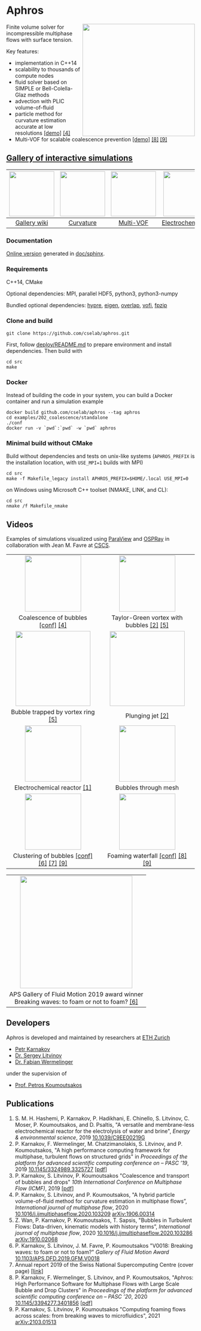 <!--- Generated by README.py -->
<!--- DO NOT EDIT THIS FILE. Instead, edit and run README.py-->
# Aphros

<img src="doc/images/foam.png" width=300 align="right">

Finite volume solver for incompressible multiphase flows with surface tension.

Key features:

- implementation in C++14
- scalability to thousands of compute nodes
- fluid solver based on SIMPLE or Bell-Colella-Glaz methods
- advection with PLIC volume-of-fluid
- particle method for curvature estimation accurate at low resolutions
[[demo]](https://cselab.github.io/aphros/curv.html)
[[4]](https://doi.org/10.1016/j.ijmultiphaseflow.2020.103209)
- Multi-VOF for scalable coalescence prevention
[[demo]](https://cselab.github.io/aphros/wasm/hydro.html)
[[8]](https://doi.org/10.1145/3394277.3401856)
[[9]](https://arxiv.org/abs/2103.01513)

## [Gallery of interactive simulations](https://github.com/cselab/aphros/wiki/Aphros-Explorer)

 [<img src="https://cselab.github.io/aphros/images/aphros_tile9.jpg" width=120>](https://github.com/cselab/aphros/wiki/Aphros-Explorer) | [<img src="https://cselab.github.io/aphros/images/thumb/curv.jpg" height=120>](https://cselab.github.io/aphros/curv.html) | [<img src="https://cselab.github.io/aphros/images/thumb/hydro.jpg" height=120>](https://cselab.github.io/aphros/wasm/hydro.html) | [<img src="https://cselab.github.io/aphros/images/thumb/electrochem.jpg" height=120>](https://cselab.github.io/aphros/wasm/electrochem.html)
:---:|:---:|:---:|:---:
[Gallery wiki](https://github.com/cselab/aphros/wiki/Aphros-Explorer) | [Curvature](https://cselab.github.io/aphros/curv.html) | [Multi-VOF](https://cselab.github.io/aphros/wasm/hydro.html) | [Electrochemistry](https://cselab.github.io/aphros/wasm/electrochem.html)

### Documentation

[Online version](<https://cselab.github.io/aphros/doc>) generated in [doc/sphinx](doc/sphinx).

### Requirements

C++14, CMake

Optional dependencies:
MPI,
parallel HDF5,
python3,
python3-numpy

Bundled optional dependencies:
[hypre](https://github.com/hypre-space/hypre),
[eigen](https://gitlab.com/libeigen/eigen),
[overlap](https://github.com/severinstrobl/overlap),
[vofi](https://github.com/VOFTracking/Vofi),
[fpzip](https://github.com/LLNL/fpzip)

### Clone and build

```
git clone https://github.com/cselab/aphros.git
```

First, follow [deploy/README.md](deploy/README.md) to
prepare environment and install dependencies. Then build with

```
cd src
make
```

### Docker

Instead of building the code in your system, you can build a Docker
container and run a simulation example

```
docker build github.com/cselab/aphros --tag aphros
cd examples/202_coalescence/standalone
./conf
docker run -v `pwd`:`pwd` -w `pwd` aphros
```

### Minimal build without CMake

Build without dependencies and tests on unix-like systems
(`APHROS_PREFIX` is the installation location, with `USE_MPI=1` builds
with MPI)

```
cd src
make -f Makefile_legacy install APHROS_PREFIX=$HOME/.local USE_MPI=0
```

on Windows using Microsoft C++ toolset (NMAKE, LINK, and CL):

```
cd src
nmake /f Makefile_nmake
```

## Videos

Examples of simulations visualized using
[ParaView](https://www.paraview.org/) and [OSPRay](https://www.ospray.org/)
in collaboration with Jean M. Favre at [CSCS](https://www.cscs.ch).

|    |    |
:---:|:---:
[<img src="https://cselab.github.io/aphros/videos/preview/thumb/coalescence.jpg" height=150>](https://www.youtube.com/watch?v=pRWGhGoQjyI) | [<img src="https://cselab.github.io/aphros/videos/preview/thumb/taylor_green.jpg" height=150>](https://cselab.github.io/aphros/videos/taylor_green.mp4)
Coalescence of bubbles [[conf]](examples/202_coalescence) [[4]](https://doi.org/10.1016/j.ijmultiphaseflow.2020.103209) | Taylor-Green vortex with bubbles [[2]](https://doi.org/10.1145/3324989.3325727) [[5]](https://doi.org/10.1016/j.ijmultiphaseflow.2020.103286)
[<img src="https://cselab.github.io/aphros/videos/preview/thumb/vortex_bubble.jpg" height=200>](https://cselab.github.io/aphros/videos/vortex_bubble.mp4) | [<img src="https://cselab.github.io/aphros/videos/preview/thumb/plunging_jet.jpg" height=200>](https://cselab.github.io/aphros/videos/plunging_jet.mp4)
Bubble trapped by vortex ring [[5]](https://doi.org/10.1016/j.ijmultiphaseflow.2020.103286) | Plunging jet [[2]](https://doi.org/10.1145/3324989.3325727)
[<img src="https://cselab.github.io/aphros/videos/preview/thumb/reactor.jpg" height=150>](https://cselab.github.io/aphros/videos/reactor.mp4) | [<img src="https://cselab.github.io/aphros/videos/preview/thumb/mesh_bubbles.jpg" height=150>](https://cselab.github.io/aphros/videos/mesh_bubbles.mp4)
Electrochemical reactor [[1]](https://doi.org/10.1039/C9EE00219G) | Bubbles through mesh
[<img src="https://cselab.github.io/aphros/videos/preview/thumb/rising_bubbles.jpg" height=150>](https://www.youtube.com/watch?v=WzOe0buD8uM) | [<img src="https://cselab.github.io/aphros/videos/preview/thumb/foaming_waterfall.jpg" height=150>](https://www.youtube.com/watch?v=0Cj8pPYNJGY)
 Clustering of bubbles [[conf]](examples/205_multivof/clustering) [[6]](https://doi.org/10.1103/APS.DFD.2019.GFM.V0018) [[7]](https://www.cscs.ch/publications/annual-reports/cscs-annual-report-2019) [[9]](https://arxiv.org/abs/2103.01513) | Foaming waterfall [[conf]](examples/205_multivof/waterfall) [[8]](https://doi.org/10.1145/3394277.3401856) [[9]](https://arxiv.org/abs/2103.01513)

|     |
|:---:|
|[<img src="https://cselab.github.io/aphros/videos/preview/thumb/breaking_waves.jpg" height=300>](https://www.youtube.com/watch?v=iGdphpztCJQ)|
|APS Gallery of Fluid Motion 2019 award winner<br> Breaking waves: to foam or not to foam? [[6]](https://doi.org/10.1103/APS.DFD.2019.GFM.V0018)|

## Developers

Aphros is developed and maintained by researchers at [ETH Zurich](https://ethz.ch/en.html)

* [Petr Karnakov](https://www.cse-lab.ethz.ch/member/petr-karnakov/)
* [Dr. Sergey Litvinov](https://www.cse-lab.ethz.ch/member/sergey-litvinov/)
* [Dr. Fabian Wermelinger](https://www.cse-lab.ethz.ch/member/fabian-wermelinger/)

under the supervision of

* [Prof. Petros Koumoutsakos](https://www.cse-lab.ethz.ch/member/petros-koumoutsakos/)

## Publications

1. S. M. H. Hashemi, P. Karnakov, P. Hadikhani, E. Chinello, S.
  Litvinov, C.  Moser, P. Koumoutsakos, and D. Psaltis, "A versatile and
  membrane-less electrochemical reactor for the electrolysis of water and
  brine", _Energy & environmental science_, 2019
  [10.1039/C9EE00219G](https://doi.org/10.1039/C9EE00219G)
2. P. Karnakov, F. Wermelinger, M. Chatzimanolakis, S. Litvinov,
  and P.  Koumoutsakos, "A high performance computing framework for multiphase,
  turbulent flows on structured grids" in _Proceedings of the platform for
  advanced scientific computing conference on – PASC ’19_, 2019
  [10.1145/3324989.3325727](https://doi.org/10.1145/3324989.3325727)
  [[pdf]](https://cselab.github.io/aphros/pdf/pasc2019.pdf)
3. P. Karnakov, S. Litvinov, P. Koumoutsakos
  "Coalescence and transport of bubbles and drops"
  _10th International Conference on Multiphase Flow (ICMF)_, 2019
  [[pdf]](https://cselab.github.io/aphros/pdf/icmf2019.pdf)
4. P. Karnakov, S. Litvinov, and P. Koumoutsakos, "A hybrid
  particle volume-of-fluid method for curvature estimation in multiphase
  flows”, _International journal of multiphase flow_, 2020
  [10.1016/j.ijmultiphaseflow.2020.103209](https://doi.org/10.1016/j.ijmultiphaseflow.2020.103209)
  [arXiv:1906.00314](https://arxiv.org/abs/1906.00314)
5. Z. Wan, P. Karnakov, P. Koumoutsakos, T. Sapsis, "Bubbles in
  Turbulent Flows: Data-driven, kinematic models with history terms”,
  _International journal of multiphase flow_, 2020
  [10.1016/j.ijmultiphaseflow.2020.103286](https://doi.org/10.1016/j.ijmultiphaseflow.2020.103286)
  [arXiv:1910.02068](https://arxiv.org/abs/1910.02068)
6. P. Karnakov, S. Litvinov, J. M. Favre, P. Koumoutsakos
  "V0018: Breaking waves: to foam or not to foam?"
  _Gallery of Fluid Motion Award_
  [10.1103/APS.DFD.2019.GFM.V0018](https://doi.org/10.1103/APS.DFD.2019.GFM.V0018)
7. Annual report 2019 of the Swiss National Supercomputing Centre (cover page)
  [[link]](https://www.cscs.ch/publications/annual-reports/cscs-annual-report-2019)
8. P. Karnakov, F. Wermelinger, S. Litvinov,
  and P.  Koumoutsakos, "Aphros: High Performance Software for Multiphase Flows with Large Scale
  Bubble and Drop Clusters" in _Proceedings of the platform for
  advanced scientific computing conference on – PASC ’20_, 2020
  [10.1145/3394277.3401856](https://doi.org/10.1145/3394277.3401856)
  [[pdf]](https://cselab.github.io/aphros/pdf/pasc2020.pdf)
9. P. Karnakov, S. Litvinov, P. Koumoutsakos
"Computing foaming flows across scales: from breaking waves to microfluidics", 2021
[arXiv:2103.01513](https://arxiv.org/abs/2103.01513)
